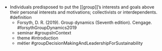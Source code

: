 - Individuals predisposed to put the [[group]]’s interests and goals above their personal interests and motivations; collectivists or interdependents. #definition
	- Forsyth, D. R. (2019). Group dynamics (Seventh edition). Cengage. #forsythGroupDynamics2019
	- seminar #groupsInContext
	- theme #introduction
	- métier #groupDecisionMakingAndLeadershipForSustainability